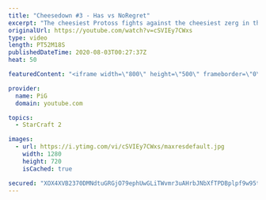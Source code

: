 ```yaml
---
title: "Cheesedown #3 - Has vs NoRegret"
excerpt: "The cheesiest Protoss fights against the cheesiest zerg in their 3rd best of 7 CHEESEDOWN showmatch . Big thanks to CraywithaK for sponsoring the prize money!  -- Watch live at https://www.twitch.tv/x5_pig"
originalUrl: https://youtube.com/watch?v=cSVIEy7CWxs
type: video
length: PT52M18S
publishedDateTime: 2020-08-03T00:27:37Z
heat: 50

featuredContent: "<iframe width=\"800\" height=\"500\" frameborder=\"0\" src=\"https://www.youtube.com/embed/cSVIEy7CWxs\" allow=\"accelerometer; autoplay; encrypted-media; gyroscope; picture-in-picture\" allowfullscreen></iframe>"

provider:
  name: PiG
  domain: youtube.com

topics:
  - StarCraft 2

images:
  - url: https://i.ytimg.com/vi/cSVIEy7CWxs/maxresdefault.jpg
    width: 1280
    height: 720
    isCached: true

secured: "XOX4XVB2370DMNdtuGRGjO79ephUwGLiTWvmr3uAHrbJNbXfTPDBplpf9w95tPekIw1rbFwHCuEFCsnUcR3NetI8GReCGiTIndpVrAdWWnbysauRC1X1xmFZkjVLmjwCWj9aeMEGaAngrhSKp/zue6PCLJDVb2cBuFI5+GktkvPz3vnVySqNfh0YRJ8aePsDr2bxmpx5dZB/Hf9AvvcR3ggvG7dQIuYLU4mIWuibc+7Od7aLd4WTZrMXTcBch9M03qzjA0+4Ww4N2yoP0NDyd2/0Qne7CDRKSOJw12JdVcbbrRrTZ9bS/aSTl1bvMwO4iLjQz1YFo7kPXGF6GVacERmd8JYCsxJOKy0uAiB5riodE5maG2PVUK/eHO//01Tg2dad0tV4yMyRQpODCaGXHy6hXDu1HQnUSDnHTbAkiYg=;hE7uU5pxTQx50xZiS5UgpQ=="
---
```


